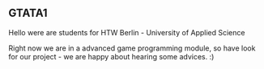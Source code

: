 ## GTATA1


Hello were are students for HTW Berlin - University of Applied Science

Right now we are in a advanced game programming module, so have look
for our project - we are happy about hearing some advices. :)
